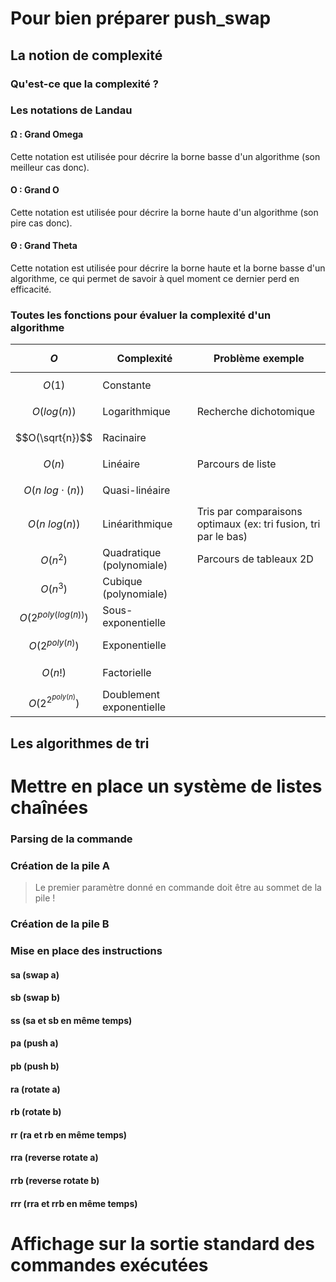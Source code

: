 # Pour bien préparer push_swap
## La notion de complexité
### Qu'est-ce que la complexité ?
### Les notations de Landau
#### Ω : Grand Omega
Cette notation est utilisée pour décrire la borne basse d'un algorithme (son meilleur cas donc).
#### O : Grand O
Cette notation est utilisée pour décrire la borne haute d'un algorithme (son pire cas donc).
#### Θ : Grand Theta
Cette notation est utilisée pour décrire la borne haute et la borne basse d'un algorithme, ce qui permet de savoir à quel moment ce dernier perd en efficacité.
### Toutes les fonctions pour évaluer la complexité d'un algorithme
| $$O$$                   | Complexité                | Problème exemple                                                |
| ----------------------- | ------------------------- | --------------------------------------------------------------- |
| $$O(1)$$                | Constante                 |                                                                 |
| $$O(log(n))$$           | Logarithmique             | Recherche dichotomique                                          |
| $$O(\sqrt{n})$$         | Racinaire                 |                                                                 |
| $$O(n)$$                | Linéaire                  | Parcours de liste                                               |
| $$O(n\ log\cdot(n))$$   | Quasi-linéaire            |                                                                 |
| $$O(n\ log(n))$$        | Linéarithmique            | Tris par comparaisons optimaux (ex: tri fusion, tri par le bas) |
| $$O(n^2)$$              | Quadratique (polynomiale) | Parcours de tableaux 2D                                         |
| $$O(n^3)$$              | Cubique (polynomiale)     |                                                                 |
| $$O(2^{poly(log(n))})$$ | Sous-exponentielle        |                                                                 |
| $$O(2^{poly(n)})$$      | Exponentielle             |                                                                 |
| $$O(n!)$$               | Factorielle               |                                                                 |
| $$O(2^{2^{poly(n)}})$$  | Doublement exponentielle  |                                                                 |
## Les algorithmes de tri
# Mettre en place un système de listes chaînées
### Parsing de la commande
### Création de la pile A
>Le premier paramètre donné en commande doit être au sommet de la pile !

### Création de la pile B
### Mise en place des instructions
#### sa (swap a)
#### sb (swap b)
#### ss (sa et sb en même temps)
#### pa (push a)
#### pb (push b)
#### ra (rotate a)
#### rb (rotate b)
#### rr (ra et rb en même temps)
#### rra (reverse rotate a)
#### rrb (reverse rotate b)
#### rrr (rra et rrb en même temps)
# Affichage sur la sortie standard des commandes exécutées